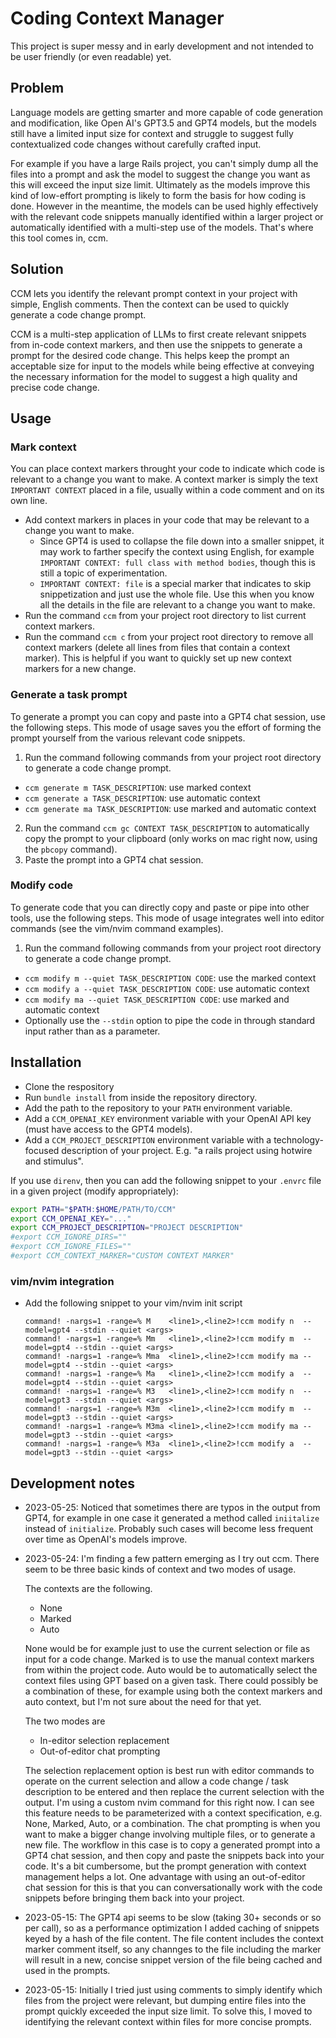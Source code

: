 # Coding Context Manager

This project is super messy and in early development and not intended to be user friendly (or even
readable) yet.

## Problem

Language models are getting smarter and more capable of code generation and modification, like Open
AI's GPT3.5 and GPT4 models, but the models still have a limited input size for context and
struggle to suggest fully contextualized code changes without carefully crafted input.

For example if you have a large Rails project, you can't simply dump all the files into a prompt and
ask the model to suggest the change you want as this will exceed the input size limit. Ultimately as
the models improve this kind of low-effort prompting is likely to form the basis for how coding is
done. However in the meantime, the models can be used highly effectively with the relevant code
snippets manually identified within a larger project or automatically identified with a multi-step
use of the models. That's where this tool comes in, ccm.

## Solution

CCM lets you identify the relevant prompt context in your project with simple, English comments.
Then the context can be used to quickly generate a code change prompt.

CCM is a multi-step application of LLMs to first create relevant snippets from in-code context
markers, and then use the snippets to generate a prompt for the desired code change. This helps keep
the prompt an acceptable size for input to the models while being effective at conveying the
necessary information for the model to suggest a high quality and precise code change.

## Usage

### Mark context
You can place context markers throught your code to indicate which code is relevant to a change you
want to make. A context marker is simply the text `IMPORTANT CONTEXT` placed in a file, usually
within a code comment and on its own line.

- Add context markers in places in your code that may be relevant to a change you want to make.
  - Since GPT4 is used to collapse the file down into a smaller snippet, it may work to farther
    specify the context using English, for example `IMPORTANT CONTEXT: full class with method
    bodies`, though this is still a topic of experimentation.
  - `IMPORTANT CONTEXT: file` is a special marker that indicates to skip snippetization and just
    use the whole file. Use this when you know all the details in the file are relevant to a change
    you want to make.
- Run the command `ccm` from your project root directory to list current context markers.
- Run the command `ccm c` from your project root directory to remove all context markers (delete all
  lines from files that contain a context marker). This is helpful if you want to quickly set up new
  context markers for a new change.

### Generate a task prompt
To generate a prompt you can copy and paste into a GPT4 chat session, use the following steps. This
mode of usage saves you the effort of forming the prompt yourself from the various relevant code
snippets.

1. Run the command following commands from your project root directory to generate a code change
   prompt.
  - `ccm generate m TASK_DESCRIPTION`: use marked context
  - `ccm generate a TASK_DESCRIPTION`: use automatic context
  - `ccm generate ma TASK_DESCRIPTION`: use marked and automatic context
2. Run the command `ccm gc CONTEXT TASK_DESCRIPTION` to automatically copy the prompt to your
   clipboard (only works on mac right now, using the `pbcopy` command).
3. Paste the prompt into a GPT4 chat session.

### Modify code
To generate code that you can directly copy and paste or pipe into other tools, use the following
steps. This mode of usage integrates well into editor commands (see the vim/nvim command examples).

1. Run the command following commands from your project root directory to generate a code change
   prompt.
  - `ccm modify m --quiet TASK_DESCRIPTION CODE`: use the marked context
  - `ccm modify a --quiet TASK_DESCRIPTION CODE`: use automatic context
  - `ccm modify ma --quiet TASK_DESCRIPTION CODE`: use marked and automatic context
  - Optionally use the `--stdin` option to pipe the code in through standard input rather than as a
    parameter.

## Installation

- Clone the respository
- Run `bundle install` from inside the repository directory.
- Add the path to the repository to your `PATH` environment variable.
- Add a `CCM_OPENAI_KEY` environment variable with your OpenAI API key (must have access to the GPT4
  models).
- Add a `CCM_PROJECT_DESCRIPTION` environment variable with a technology-focused description of your
  project. E.g. "a rails project using hotwire and stimulus".

If you use `direnv`, then you can add the following snippet to your `.envrc` file in a given
project (modify appropriately):

```bash
export PATH="$PATH:$HOME/PATH/TO/CCM"
export CCM_OPENAI_KEY="..."
export CCM_PROJECT_DESCRIPTION="PROJECT DESCRIPTION"
#export CCM_IGNORE_DIRS=""
#export CCM_IGNORE_FILES=""
#export CCM_CONTEXT_MARKER="CUSTOM CONTEXT MARKER"
```

### vim/nvim integration
- Add the following snippet to your vim/nvim init script
  ```
  command! -nargs=1 -range=% M    <line1>,<line2>!ccm modify n  --model=gpt4 --stdin --quiet <args>
  command! -nargs=1 -range=% Mm   <line1>,<line2>!ccm modify m  --model=gpt4 --stdin --quiet <args>
  command! -nargs=1 -range=% Mma  <line1>,<line2>!ccm modify ma --model=gpt4 --stdin --quiet <args>
  command! -nargs=1 -range=% Ma   <line1>,<line2>!ccm modify a  --model=gpt4 --stdin --quiet <args>
  command! -nargs=1 -range=% M3   <line1>,<line2>!ccm modify n  --model=gpt3 --stdin --quiet <args>
  command! -nargs=1 -range=% M3m  <line1>,<line2>!ccm modify m  --model=gpt3 --stdin --quiet <args>
  command! -nargs=1 -range=% M3ma <line1>,<line2>!ccm modify ma --model=gpt3 --stdin --quiet <args>
  command! -nargs=1 -range=% M3a  <line1>,<line2>!ccm modify a  --model=gpt3 --stdin --quiet <args>
  ```

## Development notes
- 2023-05-25: Noticed that sometimes there are typos in the output from GPT4, for example in one
  case it generated a method called `iniitalize` instead of `initialize`. Probably such cases will
  become less frequent over time as OpenAI's models improve.
- 2023-05-24: I'm finding a few pattern emerging as I try out ccm. There seem to be three basic
  kinds of context and two modes of usage.

  The contexts are the following.
  - None
  - Marked
  - Auto

  None would be for example just to use the current selection or file as input for a code change.
  Marked is to use the manual context markers from within the project code. Auto would be to
  automatically select the context files using GPT based on a given task. There could possibly be a
  combination of these, for example using both the context markers and auto context, but I'm not
  sure about the need for that yet.

  The two modes are
  - In-editor selection replacement
  - Out-of-editor chat prompting

  The selection replacement option is best run with editor commands to operate on the current
  selection and allow a code change / task description to be entered and then replace the current
  selection with the output. I'm using a custom nvim command for this right now. I can see this
  feature needs to be parameterized with a context specification, e.g. None, Marked, Auto, or a
  combination. The chat prompting is when you want to make a bigger change involving multiple files,
  or to generate a new file. The workflow in this case is to copy a generated prompt into a GPT4
  chat session, and then copy and paste the snippets back into your code. It's a bit cumbersome, but
  the prompt generation with context management helps a lot. One advantage with using an
  out-of-editor chat session for this is that you can conversationally work with the code snippets
  before bringing them back into your project.
- 2023-05-15: The GPT4 api seems to be slow (taking 30+ seconds or so per call), so as a performance
  optimization I added caching of snippets keyed by a hash of the file content. The file content
  includes the context marker comment itself, so any channges to the file including the marker will
  result in a new, concise snippet version of the file being cached and used in the prompts.
- 2023-05-15: Initially I tried just using comments to simply identify which files from the project
  were relevant, but dumping entire files into the prompt quickly exceeded the input size limit. To
  solve this, I moved to identifying the relevant context within files for more concise prompts.
